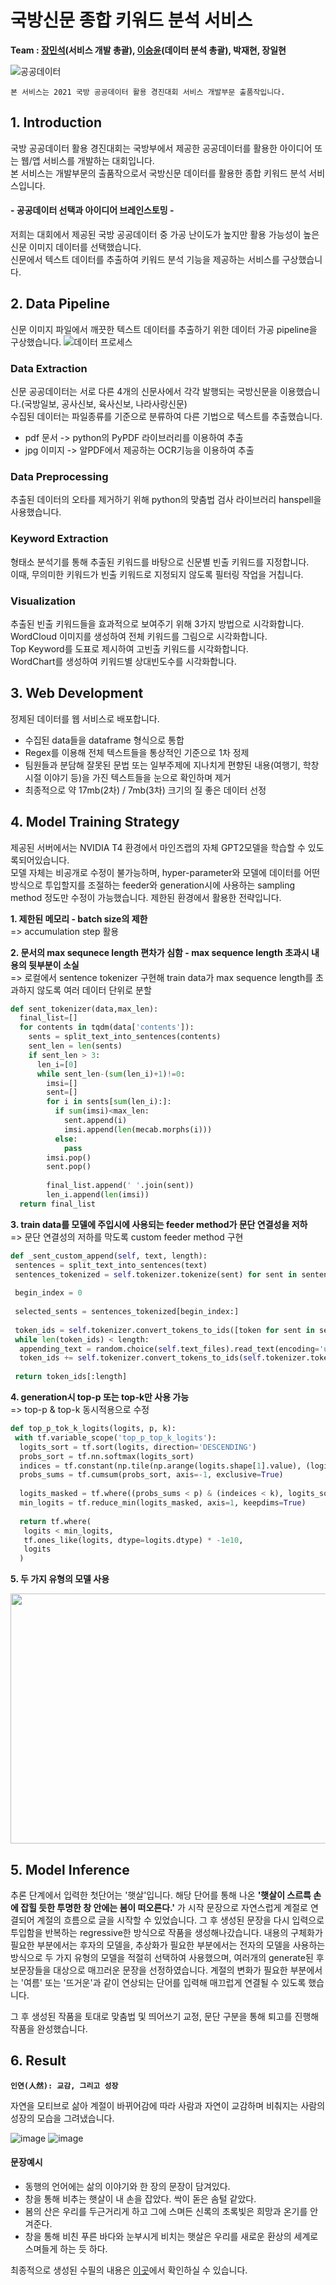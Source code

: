 # 국방신문 종합 키워드 분석 서비스

**Team : [장민석](https://github.com/jangsus1/)(서비스 개발 총괄), [이승윤](https://github.com/dltmddbs100/)(데이터 분석 총괄), 박재현, 장일현**

![공공데이터](https://user-images.githubusercontent.com/46769685/148499961-2f39efff-778f-49a8-b0ee-b5005617d231.jpg)
    
    본 서비스는 2021 국방 공공데이터 활용 경진대회 서비스 개발부문 출품작입니다.

## 1. Introduction
국방 공공데이터 활용 경진대회는 국방부에서 제공한 공공데이터를 활용한 아이디어 또는 웹/앱 서비스를 개발하는 대회입니다.  
본 서비스는 개발부문의 출품작으로서 국방신문 데이터를 활용한 종합 키워드 분석 서비스입니다.

#### - 공공데이터 선택과 아이디어 브레인스토밍 -

저희는 대회에서 제공된 국방 공공데이터 중 가공 난이도가 높지만 활용 가능성이 높은 신문 이미지 데이터를 선택했습니다.  
신문에서 텍스트 데이터를 추출하여 키워드 분석 기능을 제공하는 서비스를 구상했습니다.

## 2. Data Pipeline
신문 이미지 파일에서 깨끗한 텍스트 데이터를 추출하기 위한 데이터 가공 pipeline을 구상했습니다.
![데이터 프로세스](https://user-images.githubusercontent.com/46769685/148501463-50415520-6512-4af3-aa4c-94b08753e6ba.PNG)

### Data Extraction
신문 공공데이터는 서로 다른 4개의 신문사에서 각각 발행되는 국방신문을 이용했습니다.(국방일보, 공사신보, 육사신보, 나라사랑신문)  
수집된 데이터는 파일종류를 기준으로 분류하여 다른 기법으로 텍스트를 추출했습니다.  
* pdf 문서 -> python의 PyPDF 라이브러리를 이용하여 추출  
* jpg 이미지 -> 알PDF에서 제공하는 OCR기능을 이용하여 추출  

### Data Preprocessing
추출된 데이터의 오타를 제거하기 위해 python의 맞춤법 검사 라이브러리 hanspell을 사용했습니다.  

### Keyword Extraction
형태소 분석기를 통해 추출된 키워드를 바탕으로 신문별 빈출 키워드를 지정합니다.  
이때, 무의미한 키워드가 빈출 키워드로 지정되지 않도록 필터링 작업을 거칩니다.

### Visualization
추출된 빈출 키워드들을 효과적으로 보여주기 위해 3가지 방법으로 시각화합니다.  
WordCloud 이미지를 생성하여 전체 키워드를 그림으로 시각화합니다.  
Top Keyword를 도표로 제시하여 고빈출 키워드를 시각화합니다.  
WordChart를 생성하여 키워드별 상대빈도수를 시각화합니다.  

## 3. Web Development
정제된 데이터를 웹 서비스로 배포합니다.

+ 수집된 data들을 dataframe 형식으로 통합
+ Regex를 이용해 전체 텍스트들을 통상적인 기준으로 1차 정제
+ 팀원들과 분담해 잘못된 문법 또는 일부주제에 지나치게 편향된 내용(여행기, 학창시절 이야기 등)을 가진 텍스트들을 눈으로 확인하며 제거
+ 최종적으로 약 17mb(2차) / 7mb(3차) 크기의 질 좋은 데이터 선정


## 4. Model Training Strategy
제공된 서버에서는 NVIDIA T4 환경에서 마인즈랩의 자체 GPT2모델을 학습할 수 있도록되어있습니다.  
모델 자체는 비공개로 수정이 불가능하며, hyper-parameter와 모델에 데이터를 어떤방식으로 투입할지를 조절하는 feeder와
generation시에 사용하는 sampling method 정도만 수정이 가능했습니다. 제한된 환경에서 활용한 전략입니다.

**1. 제한된 메모리 - batch size의 제한**  
=> accumulation step 활용

**2. 문서의 max sequnece length 편차가 심함 - max sequence length 초과시 내용의 뒷부분이 소실**  
=> 로컬에서 sentence tokenizer 구현해 train data가 max sequence length를 초과하지 않도록 여러 데이터 단위로 분할
```python
def sent_tokenizer(data,max_len):
  final_list=[]
  for contents in tqdm(data['contents']):
    sents = split_text_into_sentences(contents)
    sent_len = len(sents)
    if sent_len > 3:
      len_i=[0]
      while sent_len-(sum(len_i)+1)!=0: 
        imsi=[]
        sent=[]
        for i in sents[sum(len_i):]:
          if sum(imsi)<max_len:
            sent.append(i)
            imsi.append(len(mecab.morphs(i)))
          else:
            pass
        imsi.pop()
        sent.pop()
        
        final_list.append(' '.join(sent))
        len_i.append(len(imsi))
  return final_list
 ```

**3. train data를 모델에 주입시에 사용되는 feeder method가 문단 연결성을 저하**  
=> 문단 연결성의 저하를 막도록 custom feeder method 구현  
```python
def _sent_custom_append(self, text, length):
 sentences = split_text_into_sentences(text)
 sentences_tokenized = self.tokenizer.tokenize(sent) for sent in sentences if sent is not '']
 
 begin_index = 0
 
 selected_sents = sentences_tokenized[begin_index:]
 
 token_ids = self.tokenizer.convert_tokens_to_ids([token for sent in selected_sents for token in sent])
 while len(token_ids) < length:
  appending_text = random.choice(self.text_files).read_text(encoding='utf-8')
  token_ids += self.tokenizer.convert_tokens_to_ids(self.tokenizer.tokenize(appending_text))
  
 return token_ids[:length]
```

**4. generation시 top-p 또는 top-k만 사용 가능**  
=> top-p & top-k 동시적용으로 수정
```python
def top_p_tok_k_logits(logits, p, k):
 with tf.variable_scope('top_p_top_k_logits'):
  logits_sort = tf.sort(logits, direction='DESCENDING')
  probs_sort = tf.nn.softmax(logits_sort)
  indices = tf.constant(np.tile(np.arange(logits.shape[1].value), (logits.shape[0].values,1)))
  probs_sums = tf.cumsum(probs_sort, axis=-1, exclusive=True)
  
  logits_masked = tf.where((probs_sums < p) & (indeices < k), logits_sortm, tf.ones_like(logits_sort)*1000)
  min_logits = tf.reduce_min(logits_masked, axis=1, keepdims=True)
  
  return tf.where(
   logits < min_logits,
   tf.ones_like(logits, dtype=logits.dtype) * -1e10,
   logits
  )
```

**5. 두 가지 유형의 모델 사용**  

<img src="https://user-images.githubusercontent.com/55730591/147868729-cdafd639-c7dc-4eb7-bb86-3e199945b09c.png" width="900" height="400"/>


## 5. Model Inference
추론 단계에서 입력한 첫단어는 '햇살'입니다. 해당 단어를 통해 나온 **'햇살이 스르륵 손에 잡힐 듯한 투명한 창 안에는 봄이 떠오른다.'** 가 시작 문장으로 자연스럽게 계절로 연결되어 계절의 흐름으로 글을 시작할 수 있었습니다. 그 후 생성된 문장을 다시 입력으로 투입함을 반복하는 regressive한 방식으로 작품을 생성해나갔습니다. 내용의 구체화가 필요한 부분에서는 후자의 모델을, 추상화가 필요한 부분에서는 전자의 모델을 사용하는 방식으로 두 가지 유형의 모델을 적절히 선택하여 사용했으며, 여러개의 generate된 후보문장들을 대상으로 매끄러운 문장을 선정하였습니다. 계절의 변화가 필요한 부분에서는 '여름' 또는 '뜨거운'과 같이 연상되는 단어를 입력해 매끄럽게 연결될 수 있도록 했습니다.

그 후 생성된 작품을 토대로 맞춤법 및 띄어쓰기 교정, 문단 구분을 통해 퇴고를 진행해 작품을 완성했습니다.


## 6. Result
**`인연(人然): 교감, 그리고 성장`**

자연을 모티브로 삶아 계절이 바뀌어감에 따라 사람과 자연이 교감하며 비춰지는 사람의 성장의 모습을 그려냈습니다.  

![image](https://user-images.githubusercontent.com/55730591/147868962-0720ece6-1255-445d-8a6d-79c0d6e9f241.png)
![image](https://user-images.githubusercontent.com/55730591/147869009-9aaefd83-51cf-4ab5-a7fd-486f45489a5a.png)

#### 문장예시
+ 동행의 언어에는 삶의 이야기와 한 장의 문장이 담겨있다.
+ 창을 통해 비추는 햇살이 내 손을 잡았다. 싹이 돋은 솜털 같았다.
+ 봄의 산은 우리를 두근거리게 하고 그에 스며든 신록의 초록빛은 희망과 온기를 안겨준다.
+ 창을 통해 비친 푸른 바다와 눈부시게 비치는 햇살은 우리를 새로운 환상의 세계로 스며들게 하는 듯 하다.

최종적으로 생성된 수필의 내용은 [이곳](https://github.com/dltmddbs100/The-3th-AI_Bookathon/blob/main/outputs/%EC%9D%B8%EC%97%B0(%E4%BA%BA%E7%84%B6).pdf)에서 확인하실 수 있습니다.
